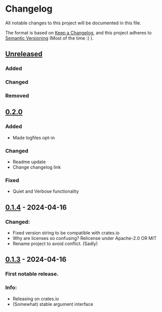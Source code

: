 # Changelog

All notable changes to this project will be documented in this file.

The format is based on [Keep a Changelog](https://keepachangelog.com/en/1.1.0/),
and this project adheres to [Semantic Versioning](https://semver.org/spec/v2.0.0.html) (Most of the time :) ).

## [Unreleased]

### Added


### Changed


### Removed


## [0.2.0]

### Added

- Made logfiles opt-in

### Changed

- Readme update
- Change changelog link

### Fixed

- Quiet and Verbose functionality


## [0.1.4] - 2024-04-16

### Changed:

- Fixed version string to be compatible with crates.io
- Why are licenses so confusing? Relicense under Apache-2.0 OR MIT
- Rename project to avoid conflict. (Sadly)


## [0.1.3] - 2024-04-16

### First notable release.

### Info:
- Releasing on crates.io
- (Somewhat) stable argument interface




[unreleased]: https://github.com/Jacoblightning/SimpleWebServer-RS/compare/v0.2.0...HEAD
[0.2.0]: https://github.com/Jacoblightning/SimpleWebServer-RS/compare/v0.1.4...v0.2.0
[0.1.4]: https://github.com/Jacoblightning/SimpleWebServer-RS/compare/v0.1.3...v0.1.4
[0.1.3]: https://github.com/Jacoblightning/SimpleWebServer-RS/releases/tag/v0.1.3
